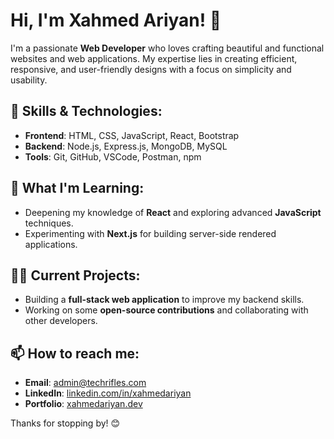 # Hi, I'm Xahmed Ariyan! 👋

I'm a passionate **Web Developer** who loves crafting beautiful and functional websites and web applications. My expertise lies in creating efficient, responsive, and user-friendly designs with a focus on simplicity and usability.

## 🚀 Skills & Technologies:

- **Frontend**: HTML, CSS, JavaScript, React, Bootstrap
- **Backend**: Node.js, Express.js, MongoDB, MySQL
- **Tools**: Git, GitHub, VSCode, Postman, npm

## 🌱 What I'm Learning:

- Deepening my knowledge of **React** and exploring advanced **JavaScript** techniques.
- Experimenting with **Next.js** for building server-side rendered applications.

## 👨‍💻 Current Projects:

- Building a **full-stack web application** to improve my backend skills.
- Working on some **open-source contributions** and collaborating with other developers.

## 📫 How to reach me:

- **Email**: [admin@techrifles.com](mailto:admin@techrifles.com)
- **LinkedIn**: [linkedin.com/in/xahmedariyan](https://linkedin.com/in/xahmedariyan)
- **Portfolio**: [xahmedariyan.dev](https://xahmedariyan.dev)

Thanks for stopping by! 😊
